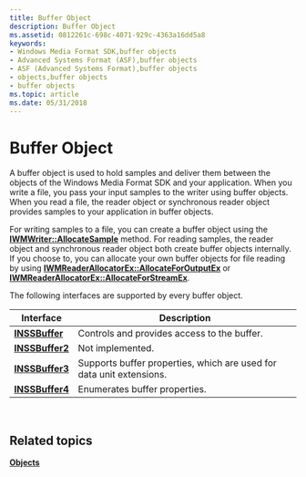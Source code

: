 ```yaml
---
title: Buffer Object
description: Buffer Object
ms.assetid: 0812261c-698c-4071-929c-4363a16dd5a8
keywords:
- Windows Media Format SDK,buffer objects
- Advanced Systems Format (ASF),buffer objects
- ASF (Advanced Systems Format),buffer objects
- objects,buffer objects
- buffer objects
ms.topic: article
ms.date: 05/31/2018
---
```


# Buffer Object

A buffer object is used to hold samples and deliver them between the objects of the Windows Media Format SDK and your application. When you write a file, you pass your input samples to the writer using buffer objects. When you read a file, the reader object or synchronous reader object provides samples to your application in buffer objects.

For writing samples to a file, you can create a buffer object using the [**IWMWriter::AllocateSample**](/previous-versions/windows/desktop/api/Wmsdkidl/nf-wmsdkidl-iwmwriter-allocatesample) method. For reading samples, the reader object and synchronous reader object both create buffer objects internally. If you choose to, you can allocate your own buffer objects for file reading by using [**IWMReaderAllocatorEx::AllocateForOutputEx**](/previous-versions/windows/desktop/api/Wmsdkidl/nf-wmsdkidl-iwmreaderallocatorex-allocateforoutputex) or [**IWMReaderAllocatorEx::AllocateForStreamEx**](/previous-versions/windows/desktop/api/Wmsdkidl/nf-wmsdkidl-iwmreaderallocatorex-allocateforstreamex).

The following interfaces are supported by every buffer object.



| Interface                          | Description                                                          |
|------------------------------------|----------------------------------------------------------------------|
| [**INSSBuffer**](/previous-versions/windows/desktop/api/wmsbuffer/nn-wmsbuffer-inssbuffer)   | Controls and provides access to the buffer.                          |
| [**INSSBuffer2**](/previous-versions/previous-versions/windows/desktop/api/wmsbuffer/nn-wmsbuffer-inssbuffer2) | Not implemented.                                                     |
| [**INSSBuffer3**](/previous-versions/previous-versions/windows/desktop/api/wmsbuffer/nn-wmsbuffer-inssbuffer3) | Supports buffer properties, which are used for data unit extensions. |
| [**INSSBuffer4**](/previous-versions/previous-versions/windows/desktop/api/wmsbuffer/nn-wmsbuffer-inssbuffer4) | Enumerates buffer properties.                                        |



 

## Related topics

<dl> <dt>

[**Objects**](objects.md)
</dt> </dl>

 

 




